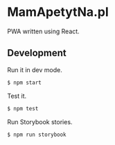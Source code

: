 MamApetytNa.pl
==============

PWA written using React.


## Development

Run it in dev mode.

```bash
$ npm start
```

Test it.

```bash
$ npm test
```

Run Storybook stories.

```bash
$ npm run storybook
```